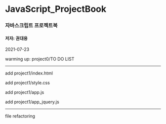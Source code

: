 # JavaScript_ProjectBook

### 자바스크립트 프로젝트북
#### 저자: 권대용


2021-07-23


warming up: project0/TO DO LIST


---
add project1/index.html


add project1/style.css


add project1/app.js


add project1/app_jquery.js


---
file refactoring
